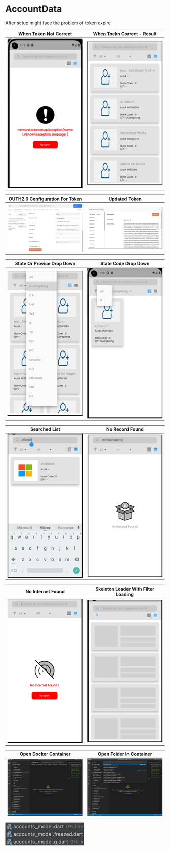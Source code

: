 # AccountData

After setup might face the problem of token expire 



 | **When Token Not Correct**      | **When Toekn Correct - Result**  
|------------|-------------| 
|  <img src="https://github.com/uzairiqbal91/AccountData/blob/master/workspace/AccountData/assets/images/screenshot/1.png" width="250"> |  <img src="https://github.com/uzairiqbal91/AccountData/blob/master/workspace/AccountData/assets/images/screenshot/2.png" width="250"> |  

| **OUTH2.0 Configuration For Token**      | **Updated Token**  
|------------|-------------| 
|  <img src="https://github.com/uzairiqbal91/AccountData/blob/master/workspace/AccountData/assets/images/screenshot/12.png" width="250"> |  <img src="https://github.com/uzairiqbal91/AccountData/blob/master/workspace/AccountData/assets/images/screenshot/13.png" width="250"> |  

| **State Or Provice Drop Down**      | **State Code Drop Down**  
|------------|-------------| 
|  <img src="https://github.com/uzairiqbal91/AccountData/blob/master/workspace/AccountData/assets/images/screenshot/4.png" width="250"> |  <img src="https://github.com/uzairiqbal91/AccountData/blob/master/workspace/AccountData/assets/images/screenshot/5.png" width="250"> |  

| **Searched List**      | **No Record Found**  
|------------|-------------| 
|  <img src="https://github.com/uzairiqbal91/AccountData/blob/master/workspace/AccountData/assets/images/screenshot/7.png" width="250"> |  <img src="https://github.com/uzairiqbal91/AccountData/blob/master/workspace/AccountData/assets/images/screenshot/8.png" width="250"> |  

| **No Internet Found**      | **Skeleton Loader With Filter Loading**  
|------------|-------------| 
|  <img src="https://github.com/uzairiqbal91/AccountData/blob/master/workspace/AccountData/assets/images/screenshot/9.png" width="250"> |  <img src="https://github.com/uzairiqbal91/AccountData/blob/master/workspace/AccountData/assets/images/screenshot/11.png" width="250"> |  


| **Open Docker Container**      | **Open Folder In Container**  
|------------|-------------| 
|  <img src="https://github.com/uzairiqbal91/AccountData/blob/master/workspace/AccountData/assets/images/screenshot/14.png" width="250"> |  <img src="https://github.com/uzairiqbal91/AccountData/blob/master/workspace/AccountData/assets/images/screenshot/15.png" width="250"> |  

<img src="https://github.com/uzairiqbal91/AccountData/blob/master/workspace/AccountData/assets/images/screenshot/16.png" width="250"> 
